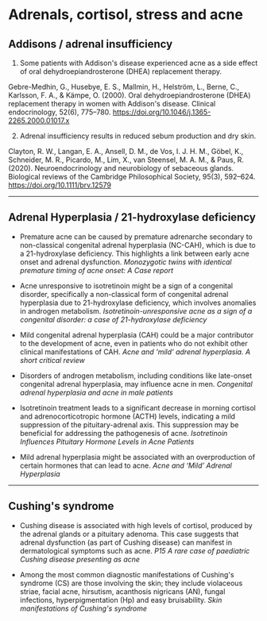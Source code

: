 # Adrenals, cortisol, stress and acne

## Addisons / adrenal insufficiency

1. Some patients with Addison's disease experienced acne as a side effect of oral dehydroepiandrosterone (DHEA) replacement therapy.

Gebre-Medhin, G., Husebye, E. S., Mallmin, H., Helström, L., Berne, C., Karlsson, F. A., & Kämpe, O. (2000). Oral dehydroepiandrosterone (DHEA) replacement therapy in women with Addison's disease. Clinical endocrinology, 52(6), 775–780. https://doi.org/10.1046/j.1365-2265.2000.01017.x

2. Adrenal insufficiency results in reduced sebum production and dry skin.

Clayton, R. W., Langan, E. A., Ansell, D. M., de Vos, I. J. H. M., Göbel, K., Schneider, M. R., Picardo, M., Lim, X., van Steensel, M. A. M., & Paus, R. (2020). Neuroendocrinology and neurobiology of sebaceous glands. Biological reviews of the Cambridge Philosophical Society, 95(3), 592–624. https://doi.org/10.1111/brv.12579

---

## Adrenal Hyperplasia / 21-hydroxylase deficiency
- Premature acne can be caused by premature adrenarche secondary to non-classical congenital adrenal hyperplasia (NC-CAH), which is due to a 21-hydroxylase deficiency. This highlights a link between early acne onset and adrenal dysfunction.
*Monozygotic twins with identical premature timing of acne onset: A Case report*

- Acne unresponsive to isotretinoin might be a sign of a congenital disorder, specifically a non-classical form of congenital adrenal hyperplasia due to 21-hydroxylase deficiency, which involves anomalies in androgen metabolism.
*Isotretinoin-unresponsive acne as a sign of a congenital disorder: a case of 21-hydroxylase deficiency*

- Mild congenital adrenal hyperplasia (CAH) could be a major contributor to the development of acne, even in patients who do not exhibit other clinical manifestations of CAH.
*Acne and 'mild' adrenal hyperplasia. A short critical review*

- Disorders of androgen metabolism, including conditions like late-onset congenital adrenal hyperplasia, may influence acne in men.
*Congenital adrenal hyperplasia and acne in male patients*

- Isotretinoin treatment leads to a significant decrease in morning cortisol and adrenocorticotropic hormone (ACTH) levels, indicating a mild suppression of the pituitary-adrenal axis. This suppression may be beneficial for addressing the pathogenesis of acne.
*Isotretinoin Influences Pituitary Hormone Levels in Acne Patients*

- Mild adrenal hyperplasia might be associated with an overproduction of certain hormones that can lead to acne.
*Acne and ‘Mild’ Adrenal Hyperplasia*

---

## Cushing's syndrome
- Cushing disease is associated with high levels of cortisol, produced by the adrenal glands or a pituitary adenoma. This case suggests that adrenal dysfunction (as part of Cushing disease) can manifest in dermatological symptoms such as acne.
*P15 A rare case of paediatric Cushing disease presenting as acne*

- Among the most common diagnostic manifestations of Cushing's syndrome (CS) are those involving the skin; they include violaceous striae, facial acne, hirsutism, acanthosis nigricans (AN), fungal infections, hyperpigmentation (Hp) and easy bruisability.
*Skin manifestations of Cushing's syndrome*

